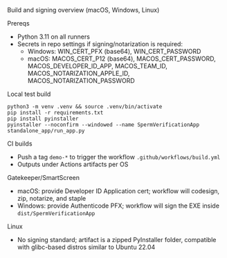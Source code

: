 Build and signing overview (macOS, Windows, Linux)

Prereqs
- Python 3.11 on all runners
- Secrets in repo settings if signing/notarization is required:
  - Windows: WIN_CERT_PFX (base64), WIN_CERT_PASSWORD
  - macOS: MACOS_CERT_P12 (base64), MACOS_CERT_PASSWORD, MACOS_DEVELOPER_ID_APP, MACOS_TEAM_ID, MACOS_NOTARIZATION_APPLE_ID, MACOS_NOTARIZATION_PASSWORD

Local test build
```
python3 -m venv .venv && source .venv/bin/activate
pip install -r requirements.txt
pip install pyinstaller
pyinstaller --noconfirm --windowed --name SpermVerificationApp standalone_app/run_app.py
```

CI builds
- Push a tag `demo-*` to trigger the workflow `.github/workflows/build.yml`
- Outputs under Actions artifacts per OS

Gatekeeper/SmartScreen
- macOS: provide Developer ID Application cert; workflow will codesign, zip, notarize, and staple
- Windows: provide Authenticode PFX; workflow will sign the EXE inside `dist/SpermVerificationApp`

Linux
- No signing standard; artifact is a zipped PyInstaller folder, compatible with glibc-based distros similar to Ubuntu 22.04


